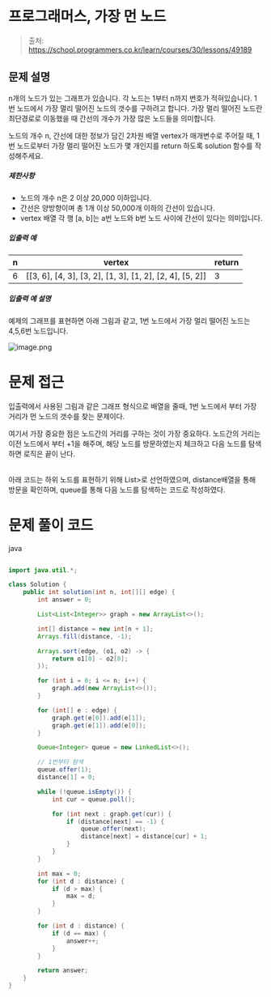 # 프로그래머스, 가장 먼 노드

> 출처: https://school.programmers.co.kr/learn/courses/30/lessons/49189

## 문제 설명

n개의 노드가 있는 그래프가 있습니다. 각 노드는 1부터 n까지 번호가 적혀있습니다. 1번 노드에서 가장 멀리 떨어진 노드의 갯수를 구하려고 합니다. 가장 멀리 떨어진 노드란 최단경로로 이동했을 때 간선의 개수가 가장 많은 노드들을 의미합니다.

노드의 개수 n, 간선에 대한 정보가 담긴 2차원 배열 vertex가 매개변수로 주어질 때, 1번 노드로부터 가장 멀리 떨어진 노드가 몇 개인지를 return 하도록 solution 함수를 작성해주세요.

##### 제한사항

-   노드의 개수 n은 2 이상 20,000 이하입니다.
-   간선은 양방향이며 총 1개 이상 50,000개 이하의 간선이 있습니다.
-   vertex 배열 각 행 \[a, b\]는 a번 노드와 b번 노드 사이에 간선이 있다는 의미입니다.

##### 입출력 예

| n   | vertex                                                                   | return |
| --- | ------------------------------------------------------------------------ | ------ |
| 6   | \[\[3, 6\], \[4, 3\], \[3, 2\], \[1, 3\], \[1, 2\], \[2, 4\], \[5, 2\]\] | 3      |

##### 입출력 예 설명

예제의 그래프를 표현하면 아래 그림과 같고, 1번 노드에서 가장 멀리 떨어진 노드는 4,5,6번 노드입니다.

![image.png](https://grepp-programmers.s3.amazonaws.com/files/ybm/fadbae38bb/dec85ab5-0273-47b3-ba73-fc0b5f6be28a.png)

# 문제 접근

입출력에서 사용된 그림과 같은 그래프 형식으로 배열을 줄때, 1번 노드에서 부터 가장 거리가 먼 노드의 갯수를 찾는 문제이다.

여기서 가장 중요한 점은 노드간의 거리를 구하는 것이 가장 중요하다. 노드간의 거리는 이전 노드에서 부터 +1을 해주며, 해당 노드를 방문하였는지 체크하고 다음 노드를 탐색하면 로직은 끝이 난다.

<br>
아래 코드는 하위 노드를 표현하기 위해 List<List<Integer>>로 선언하였으며, distance배열을 통해 방문을 확인하며, queue를 통해 다음 노드를 탐색하는 코드로 작성하였다.

# 문제 풀이 코드

java

```java

import java.util.*;

class Solution {
    public int solution(int n, int[][] edge) {
        int answer = 0;

        List<List<Integer>> graph = new ArrayList<>();

        int[] distance = new int[n + 1];
        Arrays.fill(distance, -1);

        Arrays.sort(edge, (o1, o2) -> {
            return o1[0] - o2[0];
        });

        for (int i = 0; i <= n; i++) {
            graph.add(new ArrayList<>());
        }

        for (int[] e : edge) {
            graph.get(e[0]).add(e[1]);
            graph.get(e[1]).add(e[0]);
        }

        Queue<Integer> queue = new LinkedList<>();

        // 1번부터 탐색
        queue.offer(1);
        distance[1] = 0;

        while (!queue.isEmpty()) {
            int cur = queue.poll();

            for (int next : graph.get(cur)) {
                if (distance[next] == -1) {
                    queue.offer(next);
                    distance[next] = distance[cur] + 1;
                }
            }
        }

        int max = 0;
        for (int d : distance) {
            if (d > max) {
                max = d;
            }
        }

        for (int d : distance) {
            if (d == max) {
                answer++;
            }
        }

        return answer;
    }
}

```
